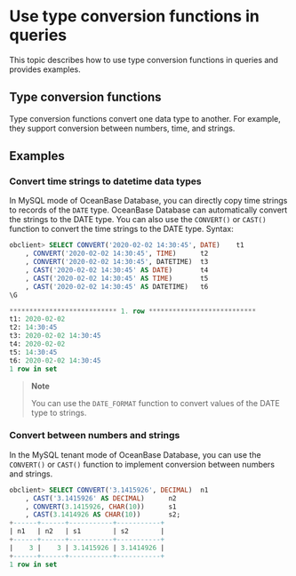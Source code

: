 # Use type conversion functions in queries

This topic describes how to use type conversion functions in queries and provides examples. 

## Type conversion functions

Type conversion functions convert one data type to another. For example, they support conversion between numbers, time, and strings. 

## Examples

### Convert time strings to datetime data types

In MySQL mode of OceanBase Database, you can directly copy time strings to records of the `DATE` type. OceanBase Database can automatically convert the strings to the DATE type. You can also use the `CONVERT()` or `CAST()` function to convert the time strings to the DATE type. Syntax:

```sql
obclient> SELECT CONVERT('2020-02-02 14:30:45', DATE)    t1
    , CONVERT('2020-02-02 14:30:45', TIME)      t2
    , CONVERT('2020-02-02 14:30:45', DATETIME)  t3
    , CAST('2020-02-02 14:30:45' AS DATE)       t4
    , CAST('2020-02-02 14:30:45' AS TIME)       t5
    , CAST('2020-02-02 14:30:45' AS DATETIME)   t6
\G

*************************** 1. row ***************************
t1: 2020-02-02
t2: 14:30:45
t3: 2020-02-02 14:30:45
t4: 2020-02-02
t5: 14:30:45
t6: 2020-02-02 14:30:45
1 row in set
```

> **Note**
>
> You can use the `DATE_FORMAT` function to convert values of the DATE type to strings. 

### Convert between numbers and strings

In the MySQL tenant mode of OceanBase Database, you can use the `CONVERT()` or `CAST()` function to implement conversion between numbers and strings. 

```sql
obclient> SELECT CONVERT('3.1415926', DECIMAL)  n1
    , CAST('3.1415926' AS DECIMAL)      n2
    , CONVERT(3.1415926, CHAR(10))      s1
    , CAST(3.1414926 AS CHAR(10))       s2;
+------+------+-----------+-----------+
| n1   | n2   | s1        | s2        |
+------+------+-----------+-----------+
|    3 |    3 | 3.1415926 | 3.1414926 |
+------+------+-----------+-----------+
1 row in set
```
